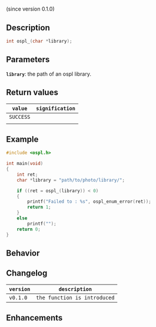 # 
(since version 0.1.0)  


## Description
```c
int ospl_(char *library);
```


## Parameters
**`library`**: the path of an ospl library.  

## Return values

| ``value``   | ``signification``                                 |
| ----------- | ------------------------------------------------- |
| ``SUCCESS`` |                                                   |
|             |                                                   |


## Example
```c
#include <ospl.h>

int main(void)
{
	int ret;
	char *library = "path/to/photo/library/";

	if ((ret = ospl_(library)) < 0)
	{
		printf("Failed to : %s", ospl_enum_error(ret));
		return 1;
	}
	else
		printf("");
	return 0;
}
```

## Behavior

## Changelog

| ``version`` | ``description``                 |
| ----------- | ------------------------------- |
| ``v0.1.0``  | ``the function is introduced``  |


## Enhancements


